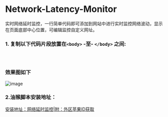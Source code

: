 # Network-Latency-Monitor
实时网络延时监控，一行简单代码即可添加到网站中进行实时监控网络波动，显示在页面底部中心位置，可编辑监控自定义网址。

### 1. 复制以下代码片段放置在`<body>` -至- `</body>` 之间:<br>
<code> <script src="https://cdn.jsdelivr.net/gh/dbconf/Network-Latency-Monitor@1.0.1/web.js"></script> </code>

### 效果图如下<br>
![image](https://github.com/dbconf/Network-Latency-Monitor/assets/76120082/7444785c-e31e-4d85-9ab9-a29e06987dfe)

### 2.油猴脚本安装地址：
[安装地址：网络延时监控|附：外区苹果ID获取](https://greasyfork.org/zh-CN/scripts/472476-%E7%BD%91%E7%BB%9C%E5%BB%B6%E6%97%B6%E7%9B%91%E6%8E%A7-%E9%99%84-%E5%A4%96%E5%8C%BA%E8%8B%B9%E6%9E%9Cid%E8%8E%B7%E5%8F%96-%E7%A7%91%E5%AD%A6%E4%B8%8A%E7%BD%91-%E7%82%B9%E5%87%BB%E8%8E%B7%E5%8F%96-%E5%8F%AF%E6%9F%A5%E7%9C%8B%E4%BB%98%E8%B4%B9%E7%9A%84%E8%8B%B9%E6%9E%9Cid-%E5%85%8D%E8%B4%B9%E8%8E%B7%E5%8F%96%E5%B0%8F%E7%81%AB%E7%AE%AD-%E5%85%8D%E8%B4%B9%E8%8E%B7%E5%8F%96clash%E8%AE%A2%E9%98%85-%E5%85%8D%E8%B4%B9%E8%8E%B7%E5%8F%96v2ray%E8%AE%A2%E9%98%85-%E8%8E%B7%E5%8F%96%E5%B0%8F%E7%81%AB%E7%AE%ADios%E8%AE%A2%E9%98%85-%E7%9B%AE%E5%89%8D%E8%AE%A2%E9%98%859tb%E6%B5%81%E9%87%8F-%E6%9C%88)
